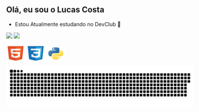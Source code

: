 ## Olá, eu sou o Lucas Costa

-  Estou Atualmente estudando no DevClub 🚀

<div>
  <img height="150em" src="https://github-readme-stats.vercel.app/api?username=LucasCosta96RS&show_icons=true&theme=onedark&include_all_commits=true&count_private=true"/>
  <img height="150em" src="https://github-readme-stats.vercel.app/api/top-langs/?username=LucasCosta96RS&layout=compact&langs_count=16&theme=onedark"/>
<div>
  
<div style="display: inline_block"><br>
  <img align="center" alt="LucasHtml5" height="40" width="50" src="https://raw.githubusercontent.com/devicons/devicon/master/icons/html5/html5-original.svg">  
  <img align="center" alt="LucasCss3" height="40" width="50" src="https://raw.githubusercontent.com/devicons/devicon/master/icons/css3/css3-original.svg">   
  <img align="center" alt="LucasPython" height="40" width="50" src="https://raw.githubusercontent.com/devicons/devicon/master/icons/python/python-original.svg">
<div>
  
  ![Snake animation](https://github.com/LucasCosta96RS/LucasCosta96RS/blob/output/github-contribution-grid-snake.svg)
